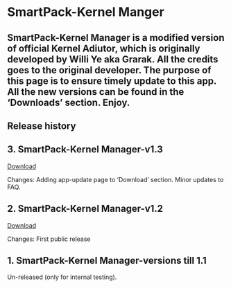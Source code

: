 # SmartPack-Kernel Manger

## SmartPack-Kernel Manager is a modified version of official Kernel Adiutor, which is originally developed by Willi Ye aka Grarak. All the credits goes to the original developer. The purpose of this page is to ensure timely update to this app. All the new versions can be found in the ‘Downloads’ section. Enjoy.

## Release history
## 3. SmartPack-Kernel Manager-v1.3
[Download](https://github.com/SmartPack/SmartPack-Kernel-Manager/raw/master/app-update/SmartPack-Kernel%20Manager-v1.3-sp-20171029-release.apk)

Changes: Adding app-update page to ‘Download’ section. Minor updates to FAQ.

## 2. SmartPack-Kernel Manager-v1.2
[Download](https://github.com/SmartPack/SmartPack-Kernel-Manager/raw/master/app-update/SmartPack-Kernel%20Manager-v1.2-sp-20171026-release.apk)

Changes: First public release

## 1. SmartPack-Kernel Manager-versions till 1.1

Un-released (only for internal testing).
